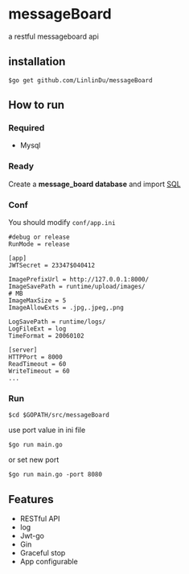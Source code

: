 # messageBoard
a restful messageboard api

## installation
```
$go get github.com/LinlinDu/messageBoard
```

## How to run

### Required

- Mysql

### Ready

Create a **message_board database** and import [SQL](https://github.com/LinlinDu/messageBoard/blob/master/docs/message_board.sql)

### Conf

You should modify `conf/app.ini`

```
#debug or release
RunMode = release

[app]
JWTSecret = 23347$040412

ImagePrefixUrl = http://127.0.0.1:8000/
ImageSavePath = runtime/upload/images/
# MB
ImageMaxSize = 5
ImageAllowExts = .jpg,.jpeg,.png

LogSavePath = runtime/logs/
LogFileExt = log
TimeFormat = 20060102

[server]
HTTPPort = 8000
ReadTimeout = 60
WriteTimeout = 60
...
```

### Run
```
$cd $GOPATH/src/messageBoard
```
use port value in ini file 
```
$go run main.go
```
or set new port
```
$go run main.go -port 8080
```
## Features
+ RESTful API
+ log
+ Jwt-go
+ Gin
+ Graceful stop
+ App configurable
